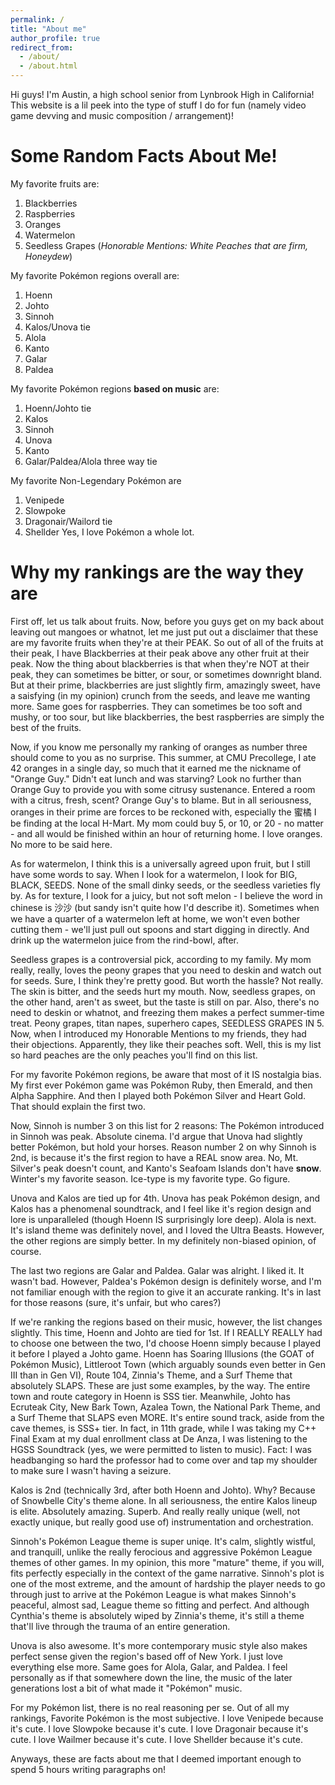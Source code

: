 ```yaml
---
permalink: /
title: "About me"
author_profile: true
redirect_from: 
  - /about/
  - /about.html
---
```


Hi guys! I'm Austin, a high school senior from Lynbrook High in California! This website is a lil peek into the type of stuff I do for fun (namely video game devving and music composition / arrangement)!

Some Random Facts About Me!
=====
My favorite fruits are:
1. Blackberries
2. Raspberries
3. Oranges
4. Watermelon
5. Seedless Grapes
(*Honorable Mentions: White Peaches that are firm, Honeydew*) 


My favorite Pokémon regions overall are:
1. Hoenn
2. Johto
3. Sinnoh
4. Kalos/Unova tie
5. Alola
6. Kanto
7. Galar
8. Paldea


My favorite Pokémon regions **based on music** are:
1. Hoenn/Johto tie
2. Kalos 
3. Sinnoh
4. Unova
5. Kanto
6. Galar/Paldea/Alola three way tie


My favorite Non-Legendary Pokémon are
1. Venipede
2. Slowpoke
3. Dragonair/Wailord tie
4. Shellder
Yes, I love Pokémon a whole lot.


Why my rankings are the way they are
=====
First off, let us talk about fruits.
Now, before you guys get on my back about leaving out mangoes or whatnot, let me just put out a disclaimer that these are my favorite fruits when they're at their PEAK. So out of all of the fruits at their peak, I have Blackberries at their peak above any other fruit at their peak. Now the thing about blackberries is that when they're NOT at their peak, they can sometimes be bitter, or sour, or sometimes downright bland. But at their prime, blackberries are just slightly firm, amazingly sweet, have a saisfying (in my opinion) crunch from the seeds, and leave me wanting more. Same goes for raspberries. They can sometimes be too soft and mushy, or too sour, but like blackberries, the best raspberries are simply the best of the fruits. 

Now, if you know me personally my ranking of oranges as number three should come to you as no surprise. This summer, at CMU Precollege, I ate 42 oranges in a single day, so much that it earned me the nickname of "Orange Guy." Didn't eat lunch and was starving? Look no further than Orange Guy to provide you with some citrusy sustenance. Entered a room with a citrus, fresh, scent? Orange Guy's to blame. But in all seriousness, oranges in their prime are forces to be reckoned with, especially the 蜜橘 I be finding at the local H-Mart. My mom could buy 5, or 10, or 20 - no matter - and all would be finished within an hour of returning home. I love oranges. No more to be said here.

As for watermelon, I think this is a universally agreed upon fruit, but I still have some words to say. When I look for a watermelon, I look for BIG, BLACK, SEEDS. None of the small dinky seeds, or the seedless varieties fly by. As for texture, I look for a juicy, but not soft melon - I believe the word in chinese is 沙沙 (but sandy isn't quite how I'd describe it). Sometimes when we have a quarter of a watermelon left at home, we won't even bother cutting them - we'll just pull out spoons and start digging in directly. And drink up the watermelon juice from the rind-bowl, after.

Seedless grapes is a controversial pick, according to my family. My mom really, really, loves the peony grapes that you need to deskin and watch out for seeds. Sure, I think they're pretty good. But worth the hassle? Not really. The skin is bitter, and the seeds hurt my mouth. Now, seedless grapes, on the other hand, aren't as sweet, but the taste is still on par. Also, there's no need to deskin or whatnot, and freezing them makes a perfect summer-time treat. Peony grapes, titan napes, superhero capes, SEEDLESS GRAPES IN 5.
Now, when I introduced my Honorable Mentions to my friends, they had their objections. Apparently, they like their peaches soft. Well, this is my list so hard peaches are the only peaches you'll find on this list.

For my favorite Pokémon regions, be aware that most of it IS nostalgia bias. My first ever Pokémon game was Pokémon Ruby, then Emerald, and then Alpha Sapphire. And then I played both Pokémon Silver and Heart Gold. That should explain the first two. 

Now, Sinnoh is number 3 on this list for 2 reasons: The Pokémon introduced in Sinnoh was peak. Absolute cinema. I'd argue that Unova had slightly better Pokémon, but hold your horses. Reason number 2 on why Sinnoh is 2nd, is because it's the first region to have a REAL snow area. No, Mt. Silver's peak doesn't count, and Kanto's Seafoam Islands don't have **snow**. Winter's my favorite season. Ice-type is my favorite type. Go figure. 

Unova and Kalos are tied up for 4th. Unova has peak Pokémon design, and Kalos has a phenomenal soundtrack, and I feel like it's region design and lore is unparalleled (though Hoenn IS surprisingly lore deep). Alola is next. It's island theme was definitely novel, and I loved the Ultra Beasts. However, the other regions are simply better. In my definitely non-biased opinion, of course. 

The last two regions are Galar and Paldea. Galar was alright. I liked it. It wasn't bad. However, Paldea's Pokémon design is definitely worse, and I'm not familiar enough with the region to give it an accurate ranking. It's in last for those reasons (sure, it's unfair, but who cares?)

If we're ranking the regions based on their music, however, the list changes slightly. This time, Hoenn and Johto are tied for 1st. If I REALLY REALLY had to choose one between the two, I'd choose Hoenn simply because I played it before I played a Johto game. Hoenn has Soaring Illusions (the GOAT of Pokémon Music), Littleroot Town (which arguably sounds even better in Gen III than in Gen VI), Route 104, Zinnia's Theme, and a Surf Theme that absolutely SLAPS. These are just some examples, by the way. The entire town and route category in Hoenn is SSS tier. Meanwhile, Johto has Ecruteak City, New Bark Town, Azalea Town, the National Park Theme, and a Surf Theme that SLAPS even MORE. It's entire sound track, aside from the cave themes, is SSS+ tier. In fact, in 11th grade, while I was taking my C++ Final Exam at my dual enrollment class at De Anza, I was listening to the HGSS Soundtrack (yes, we were permitted to listen to music). Fact: I was headbanging so hard the professor had to come over and tap my shoulder to make sure I wasn't having a seizure. 

Kalos is 2nd (technically 3rd, after both Hoenn and Johto). Why? Because of Snowbelle City's theme alone. In all seriousness, the entire Kalos lineup is elite. Absolutely amazing. Superb. And really really unique (well, not exactly unique, but really good use of) instrumentation and orchestration. 

Sinnoh's Pokémon League theme is super uniqe. It's calm, slightly wistful, and tranquill, unlike the really ferocious and aggressive Pokémon League themes of other games. In my opinion, this more "mature" theme, if you will, fits perfectly especially in the context of the game narrative. Sinnoh's plot is one of the most extreme, and the amount of hardship the player needs to go through just to arrive at the Pokémon League is what makes Sinnoh's peaceful, almost sad, League theme so fitting and perfect. And although Cynthia's theme is absolutely wiped by Zinnia's theme, it's still a theme that'll live through the trauma of an entire generation. 

Unova is also awesome. It's more contemporary music style also makes perfect sense given the region's based off of New York. I just love everything else more. Same goes for Alola, Galar, and Paldea. I feel personally as if that somewhere down the line, the music of the later generations lost a bit of what made it "Pokémon" music.

For my Pokémon list, there is no real reasoning per se. Out of all my rankings, Favorite Pokémon is the most subjective. I love Venipede because it's cute. I love Slowpoke because it's cute. I love Dragonair because it's cute. I love Wailmer because it's cute. I love Shellder because it's cute. 

Anyways, these are facts about me that I deemed important enough to spend 5 hours writing paragraphs on!
